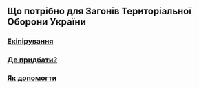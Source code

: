 ## Що потрібно для Загонів Територіальної Оборони України

### [Екіпірування](https://freeukr.github.io/tedefo/docs/equipment)
### [Де придбати?](https://freeukr.github.io/tedefo/docs/where_to_buy)
### [Як допомогти](https://freeukr.github.io/tedefo/docs/how_to_help)